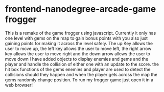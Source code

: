 frontend-nanodegree-arcade-game frogger
===============================
This is a remake of the game frogger using javascript. Currently it only has one level with gems on the map to gain bonus points with you also just gaining points for making it across the level safely.
The up Key allows the user to move up, the left key allows the user to move left, the right arrow key allows the user to move right and the down arrow allows the user to move down
I have added objects to display enemies and gems and the player and handle the collision of either one with an update to the score.
the hit box functions of the gems enemies and player are used to detect the collisions should they happen and when the player gets across the map the gems randomly change position. 
To run my frogger game just open it in a web browser!
